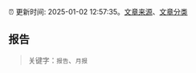 :alarm_clock: 更新时间: 2025-01-02 12:57:35。[文章来源](/README.md)、[文章分类](/TAGS.md)

## 报告


> 关键字：`报告`、`月报`



